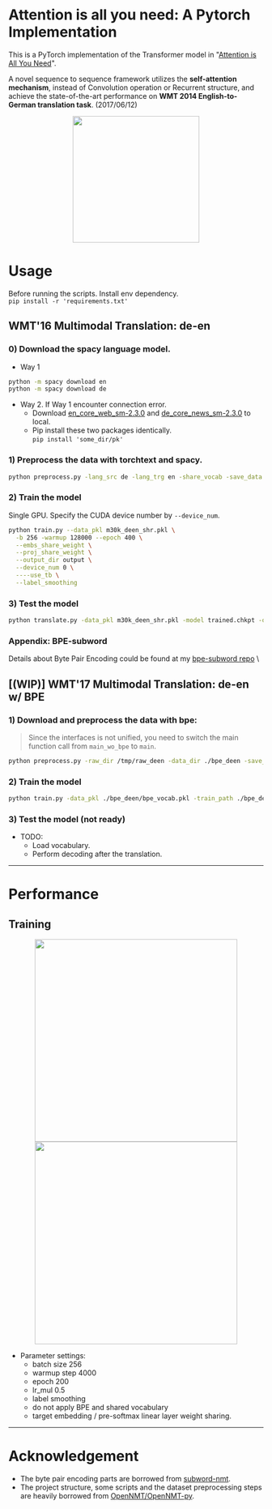 # Attention is all you need: A Pytorch Implementation

This is a PyTorch implementation of the Transformer model in "[Attention is All You Need](https://arxiv.org/abs/1706.03762)". 


A novel sequence to sequence framework utilizes the **self-attention mechanism**, instead of Convolution operation or Recurrent structure, and achieve the state-of-the-art performance on **WMT 2014 English-to-German translation task**. (2017/06/12)


<p align="center">
<img src="http://imgur.com/1krF2R6.png" width="250">
</p>


# Usage
Before running the scripts. Install env dependency. \
```pip install -r 'requirements.txt'```

## WMT'16 Multimodal Translation: de-en
### 0) Download the spacy language model.
- Way 1
```bash
python -m spacy download en
python -m spacy download de
```
- Way 2. If Way 1 encounter connection error.
  - Download [en_core_web_sm-2.3.0](https://github.com/explosion/spacy-models/releases/download/en_core_web_sm-2.3.0/en_core_web_sm-2.3.0.tar.gz) and [de_core_news_sm-2.3.0](https://github.com/explosion/spacy-models/releases/download/en_core_web_sm-2.3.0/en_core_web_sm-2.3.0.tar.gz) to local.
  - Pip install these two packages identically. \
  ```pip install 'some_dir/pk'```

### 1) Preprocess the data with torchtext and spacy.
```bash
python preprocess.py -lang_src de -lang_trg en -share_vocab -save_data m30k_deen_shr.pkl
```

### 2) Train the model
Single GPU. Specify the CUDA device number by ```--device_num```.
```bash
python train.py --data_pkl m30k_deen_shr.pkl \
  -b 256 -warmup 128000 --epoch 400 \
  --embs_share_weight \
  --proj_share_weight \
  --output_dir output \
  --device_num 0 \
  ----use_tb \
  --label_smoothing
```

### 3) Test the model
```bash
python translate.py -data_pkl m30k_deen_shr.pkl -model trained.chkpt -output prediction.txt
```

### Appendix: BPE-subword
Details about Byte Pair Encoding could be found at my [bpe-subword repo](https://github.com/brian-zZZ/DL_Miscs/tree/main/bpe-subword)
 \
## [(WIP)] WMT'17 Multimodal Translation: de-en w/ BPE 
### 1) Download and preprocess the data with bpe:

> Since the interfaces is not unified, you need to switch the main function call from `main_wo_bpe` to `main`.

```bash
python preprocess.py -raw_dir /tmp/raw_deen -data_dir ./bpe_deen -save_data bpe_vocab.pkl -codes codes.txt -prefix deen
```

### 2) Train the model
```bash
python train.py -data_pkl ./bpe_deen/bpe_vocab.pkl -train_path ./bpe_deen/deen-train -val_path ./bpe_deen/deen-val -log deen_bpe -embs_share_weight -proj_share_weight -label_smoothing -output_dir output -b 256 -warmup 128000 -epoch 400
```

### 3) Test the model (not ready)
- TODO:
	- Load vocabulary.
	- Perform decoding after the translation.
---
# Performance
## Training

<p align="center">
<img src="https://i.imgur.com/S2EVtJx.png" width="400">
<img src="https://i.imgur.com/IZQmUKO.png" width="400">
</p>

- Parameter settings:
  - batch size 256 
  - warmup step 4000 
  - epoch 200 
  - lr_mul 0.5
  - label smoothing 
  - do not apply BPE and shared vocabulary
  - target embedding / pre-softmax linear layer weight sharing. 
 
  
---
# Acknowledgement
- The byte pair encoding parts are borrowed from [subword-nmt](https://github.com/rsennrich/subword-nmt/).
- The project structure, some scripts and the dataset preprocessing steps are heavily borrowed from [OpenNMT/OpenNMT-py](https://github.com/OpenNMT/OpenNMT-py).
